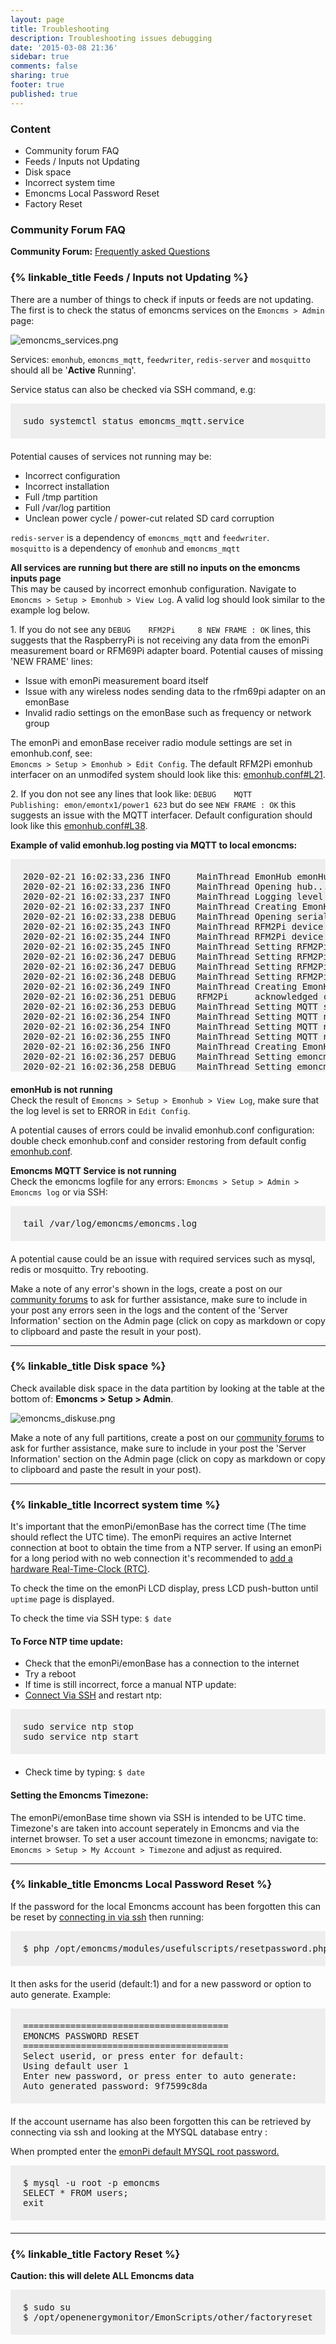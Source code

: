 ```yaml
---
layout: page
title: Troubleshooting
description: Troubleshooting issues debugging
date: '2015-03-08 21:36'
sidebar: true
comments: false
sharing: true
footer: true
published: true
---
```


<style>.code {font-family:monospace; font-size:14px; background-color: #eee; padding: 20px; margin-bottom:20px}</style>

### Content

- Community forum FAQ
- Feeds / Inputs not Updating
- Disk space
- Incorrect system time
- Emoncms Local Password Reset
- Factory Reset

### Community Forum FAQ

**Community Forum:** [Frequently asked Questions](https://community.openenergymonitor.org/t/frequently-asked-questions/3005)

### {% linkable_title Feeds / Inputs not Updating %}

There are a number of things to check if inputs or feeds are not updating. The first is to check the status of emoncms services on the `Emoncms > Admin` page:

![emoncms_services.png](/images/setup/emoncms_services.png)

Services: `emonhub`, `emoncms_mqtt`, `feedwriter`, `redis-server` and `mosquitto` should all be '**Active** Running'.

Service status can also be checked via SSH command, e.g:

<pre class="code">sudo systemctl status emoncms_mqtt.service</pre>

Potential causes of services not running may be: 

- Incorrect configuration
- Incorrect installation
- Full /tmp partition
- Full /var/log partition
- Unclean power cycle / power-cut related SD card corruption 

`redis-server` is a dependency of `emoncms_mqtt` and `feedwriter`.<br>
`mosquitto` is a dependency of `emonhub` and `emoncms_mqtt`

**All services are running but there are still no inputs on the emoncms inputs page**<br>
This may be caused by incorrect emonhub configuration. Navigate to `Emoncms > Setup > Emonhub > View Log`. A valid log should look similar to the example log below. 

1\. If you do not see any `DEBUG    RFM2Pi     8 NEW FRAME : OK` lines, this suggests that the RaspberryPi is not receiving any data from the emonPi measurement board or RFM69Pi adapter board. Potential causes of missing 'NEW FRAME' lines:

- Issue with emonPi measurement board itself
- Issue with any wireless nodes sending data to the rfm69pi adapter on an emonBase
- Invalid radio settings on the emonBase such as frequency or network group

The emonPi and emonBase receiver radio module settings are set in emonhub.conf, see:<br> `Emoncms > Setup > Emonhub > Edit Config`. The default RFM2Pi emonhub interfacer on an unmodifed system should look like this: [emonhub.conf#L21](https://github.com/openenergymonitor/emonhub/blob/emon-pi/conf/emonpi.default.emonhub.conf#L21).

2\. If you don not see any lines that look like: `DEBUG    MQTT       Publishing: emon/emontx1/power1 623` but do see `NEW FRAME : OK` this suggests an issue with the MQTT interfacer. Default configuration should look like this [emonhub.conf#L38](https://github.com/openenergymonitor/emonhub/blob/emon-pi/conf/emonpi.default.emonhub.conf#L38).


**Example of valid emonhub.log posting via MQTT to local emoncms:**

<pre class="code" style="white-space:pre; height:300px;">
2020-02-21 16:02:33,236 INFO     MainThread EmonHub emonHub emon-pi variant v3-beta
2020-02-21 16:02:33,236 INFO     MainThread Opening hub...
2020-02-21 16:02:33,237 INFO     MainThread Logging level set to DEBUG
2020-02-21 16:02:33,237 INFO     MainThread Creating EmonHubJeeInterfacer 'RFM2Pi' 
2020-02-21 16:02:33,238 DEBUG    MainThread Opening serial port: /dev/ttyAMA0 @ 38400 bits/s
2020-02-21 16:02:35,243 INFO     MainThread RFM2Pi device firmware version: [RF12demo.14]
2020-02-21 16:02:35,244 INFO     MainThread RFM2Pi device current settings:  E i5 g210 @ 433 MHz q1
2020-02-21 16:02:35,245 INFO     MainThread Setting RFM2Pi calibration: 230V (1p)
2020-02-21 16:02:36,247 DEBUG    MainThread Setting RFM2Pi interval: 60
2020-02-21 16:02:36,247 DEBUG    MainThread Setting RFM2Pi pubchannels: ['ToEmonCMS']
2020-02-21 16:02:36,248 DEBUG    MainThread Setting RFM2Pi subchannels: ['ToRFM12']
2020-02-21 16:02:36,249 INFO     MainThread Creating EmonHubMqttInterfacer 'MQTT' 
2020-02-21 16:02:36,251 DEBUG    RFM2Pi     acknowledged command: > 1p
2020-02-21 16:02:36,253 DEBUG    MainThread Setting MQTT subchannels: ['ToEmonCMS']
2020-02-21 16:02:36,254 INFO     MainThread Setting MQTT node_format_enable: 1
2020-02-21 16:02:36,254 INFO     MainThread Setting MQTT nodevar_format_enable: 1
2020-02-21 16:02:36,255 INFO     MainThread Setting MQTT nodevar_format_basetopic: emon/
2020-02-21 16:02:36,256 INFO     MainThread Creating EmonHubEmoncmsHTTPInterfacer 'emoncmsorg' 
2020-02-21 16:02:36,257 DEBUG    MainThread Setting emoncmsorg pubchannels: ['ToRFM12']
2020-02-21 16:02:36,258 DEBUG    MainThread Setting emoncmsorg subchannels: ['ToEmonCMS']
2020-02-21 16:02:36,258 WARNING  MainThread Setting emoncmsorg apikey: obscured
2020-02-21 16:02:36,258 INFO     MainThread Setting emoncmsorg url: https://emoncms.org
2020-02-21 16:02:36,259 INFO     MainThread Setting emoncmsorg senddata: 0
2020-02-21 16:02:36,259 INFO     MainThread Setting emoncmsorg sendstatus: 1
2020-02-21 16:02:36,352 DEBUG    RFM2Pi     RFM2Pi broadcasting time: 16:02
2020-02-21 16:02:38,456 DEBUG    RFM2Pi     device settings updated: E i5 g210 @ 433 MHz q1
2020-02-21 16:02:38,559 DEBUG    RFM2Pi     7 NEW FRAME : OK 24 164 0 0 0 151 2 27 0 1 0 0 0 (-45)
2020-02-21 16:02:38,561 DEBUG    RFM2Pi     7 Timestamp : 1582300958.5596843
2020-02-21 16:02:38,561 DEBUG    RFM2Pi     7 From Node : 24
2020-02-21 16:02:38,562 DEBUG    RFM2Pi     7    Values : [16.400000000000002, 0, 66.3, 2.7, 1]
2020-02-21 16:02:38,562 DEBUG    RFM2Pi     7      RSSI : -45
2020-02-21 16:02:38,563 DEBUG    RFM2Pi     7 Sent to channel(start)' : ToEmonCMS
2020-02-21 16:02:38,563 DEBUG    RFM2Pi     7 Sent to channel(end)' : ToEmonCMS
2020-02-21 16:02:38,665 DEBUG    RFM2Pi     acknowledged command: > 0,16,2,0,0s
2020-02-21 16:02:38,763 INFO     MQTT       Connecting to MQTT Server
2020-02-21 16:02:38,767 DEBUG    RFM2Pi     confirmed sent packet size: -> 4 b
2020-02-21 16:02:38,866 INFO     MQTT       connection status: Connection successful
2020-02-21 16:02:38,867 DEBUG    MQTT       CONACK => Return code: 0
2020-02-21 16:02:38,871 DEBUG    RFM2Pi     8 NEW FRAME : OK 19 181 0 0 0 37 2 28 0 1 0 0 0 (-49)
2020-02-21 16:02:38,872 DEBUG    RFM2Pi     8 Timestamp : 1582300958.87131
2020-02-21 16:02:38,873 DEBUG    RFM2Pi     8 From Node : 19
2020-02-21 16:02:38,873 DEBUG    RFM2Pi     8    Values : [18.1, 0, 54.900000000000006, 2.8000000000000003, 1]
2020-02-21 16:02:38,874 DEBUG    RFM2Pi     8      RSSI : -49
2020-02-21 16:02:38,874 DEBUG    RFM2Pi     8 Sent to channel(start)' : ToEmonCMS
2020-02-21 16:02:38,874 DEBUG    RFM2Pi     8 Sent to channel(end)' : ToEmonCMS
2020-02-21 16:02:38,881 DEBUG    emoncmsorg Buffer size: 1
2020-02-21 16:02:38,969 INFO     MQTT       on_subscribe
2020-02-21 16:02:38,970 DEBUG    MQTT       Publishing: emon/emonth1/temperature 18.1
2020-02-21 16:02:38,977 DEBUG    MQTT       Publishing: emon/emonth1/external temperature 0
2020-02-21 16:02:38,978 DEBUG    MQTT       Publishing: emon/emonth1/humidity 54.900000000000006
2020-02-21 16:02:38,980 DEBUG    MQTT       Publishing: emon/emonth1/battery 2.8000000000000003
2020-02-21 16:02:38,981 DEBUG    MQTT       Publishing: emon/emonth1/pulsecount 1
2020-02-21 16:02:38,982 DEBUG    MQTT       Publishing: emon/emonth1/rssi -49
2020-02-21 16:02:38,984 INFO     MQTT       Publishing: emonhub/rx/19/values 18.1,0,54.900000000000006,2.8000000000000003,1,-49
2020-02-21 16:02:39,480 DEBUG    RFM2Pi     9 NEW FRAME : OK 22 175 0 0 0 47 2 28 0 1 0 0 0 (-44)
2020-02-21 16:02:39,481 DEBUG    RFM2Pi     9 Timestamp : 1582300959.4804919
2020-02-21 16:02:39,482 DEBUG    RFM2Pi     9 From Node : 22
2020-02-21 16:02:39,482 DEBUG    RFM2Pi     9    Values : [17.5, 0, 55.900000000000006, 2.8000000000000003, 1]
2020-02-21 16:02:39,483 DEBUG    RFM2Pi     9      RSSI : -44
2020-02-21 16:02:39,483 DEBUG    RFM2Pi     9 Sent to channel(start)' : ToEmonCMS
2020-02-21 16:02:39,484 DEBUG    RFM2Pi     9 Sent to channel(end)' : ToEmonCMS
2020-02-21 16:02:39,594 DEBUG    MQTT       Publishing: emon/emonth4/temperature 17.5
2020-02-21 16:02:39,595 DEBUG    MQTT       Publishing: emon/emonth4/external temperature 0
2020-02-21 16:02:39,597 DEBUG    MQTT       Publishing: emon/emonth4/humidity 55.900000000000006
2020-02-21 16:02:39,598 DEBUG    MQTT       Publishing: emon/emonth4/battery 2.8000000000000003
2020-02-21 16:02:39,600 DEBUG    MQTT       Publishing: emon/emonth4/pulsecount 1
2020-02-21 16:02:39,601 DEBUG    MQTT       Publishing: emon/emonth4/rssi -44
2020-02-21 16:02:39,602 INFO     MQTT       Publishing: emonhub/rx/22/values 17.5,0,55.900000000000006,2.8000000000000003,1,-44
2020-02-21 16:02:41,904 DEBUG    RFM2Pi     10 NEW FRAME : OK 10 111 2 226 1 0 0 0 0 220 90 84 220 1 0 155 5 1 0 0 0 0 0 0 0 0 0 (-53)
2020-02-21 16:02:41,905 DEBUG    RFM2Pi     10 Timestamp : 1582300961.904312
2020-02-21 16:02:41,906 DEBUG    RFM2Pi     10 From Node : 10
2020-02-21 16:02:41,906 DEBUG    RFM2Pi     10    Values : [623, 482, 0, 0, 232.6, 121940, 66971, 0, 0]
2020-02-21 16:02:41,907 DEBUG    RFM2Pi     10      RSSI : -53
2020-02-21 16:02:41,907 DEBUG    RFM2Pi     10 Sent to channel(start)' : ToEmonCMS
2020-02-21 16:02:41,908 DEBUG    RFM2Pi     10 Sent to channel(end)' : ToEmonCMS
2020-02-21 16:02:42,019 DEBUG    MQTT       Publishing: emon/emontx1/power1 623
2020-02-21 16:02:42,020 DEBUG    MQTT       Publishing: emon/emontx1/power2 482
2020-02-21 16:02:42,021 DEBUG    MQTT       Publishing: emon/emontx1/power3 0
2020-02-21 16:02:42,022 DEBUG    MQTT       Publishing: emon/emontx1/power4 0
2020-02-21 16:02:42,023 DEBUG    MQTT       Publishing: emon/emontx1/vrms 232.6
2020-02-21 16:02:42,023 DEBUG    MQTT       Publishing: emon/emontx1/e1 121940
2020-02-21 16:02:42,024 DEBUG    MQTT       Publishing: emon/emontx1/e2 66971
2020-02-21 16:02:42,025 DEBUG    MQTT       Publishing: emon/emontx1/e3 0
2020-02-21 16:02:42,026 DEBUG    MQTT       Publishing: emon/emontx1/e4 0
2020-02-21 16:02:42,028 DEBUG    MQTT       Publishing: emon/emontx1/rssi -53
2020-02-21 16:02:42,029 INFO     MQTT       Publishing: emonhub/rx/10/values 623,482,0,0,232.6,121940,66971,0,0,-53
</pre>

**emonHub is not running**<br>
Check the result of `Emoncms > Setup > Emonhub > View Log`, make sure that the log level is set to ERROR in `Edit Config`. 

A potential causes of errors could be invalid emonhub.conf configuration: double check emonhub.conf and consider restoring from default config [emonhub.conf](https://github.com/openenergymonitor/emonhub/blob/emon-pi/conf/emonpi.default.emonhub.conf).

**Emoncms MQTT Service is not running**<br>
Check the emoncms logfile for any errors: `Emoncms > Setup > Admin > Emoncms log` or via SSH:

<pre class="code">tail /var/log/emoncms/emoncms.log</pre>

A potential cause could be an issue with required services such as mysql, redis or mosquitto. Try rebooting.

Make a note of any error's shown in the logs, create a post on our [community forums](https://community.openenergymonitor.org/) to ask for further assistance, make sure to include in your post any errors seen in the logs and the content of the 'Server Information' section on the Admin page (click on copy as markdown or copy to clipboard and paste the result in your post).



---

### {% linkable_title Disk space %}

Check available disk space in the data partition by looking at the table at the bottom of: **Emoncms > Setup > Admin**.

![emoncms_diskuse.png](/images/setup/emoncms_diskuse.png)

Make a note of any full partitions, create a post on our [community forums](https://community.openenergymonitor.org/) to ask for further assistance, make sure to include in your post the 'Server Information' section on the Admin page (click on copy as markdown or copy to clipboard and paste the result in your post).

---

### {% linkable_title Incorrect system time %}

It's important that the emonPi/emonBase has the correct time (The time should reflect the UTC time). The emonPi requires an active Internet connection at boot to obtain the time from a NTP server. If using an emonPi for a long period with no web connection it's recommended to [add a hardware Real-Time-Clock (RTC)](https://wiki.openenergymonitor.org/index.php/EmonPi#Adding_a_Real_Time_Clock_.28RTC.29).


To check the time on the emonPi LCD display, press LCD push-button until `uptime` page is displayed.

To check the time via SSH type: `$ date`

#### To Force NTP time update:

   - Check that the emonPi/emonBase has a connection to the internet
   - Try a reboot
   - If time is still incorrect, force a manual NTP update:
   - [Connect Via SSH](/technical/credentials/#ssh) and restart ntp:
   
<pre class="code">
sudo service ntp stop
sudo service ntp start
</pre>

   -  Check time by typing: `$ date`

#### Setting the Emoncms Timezone:

The emonPi/emonBase time shown via SSH is intended to be UTC time. Timezone's are taken into account seperately in Emoncms and via the internet browser. To set a user account timezone in emoncms; navigate to: `Emoncms > Setup > My Account > Timezone` and adjust as required.

---

### {% linkable_title Emoncms Local Password Reset %}

If the password for the local Emoncms account has been forgotten this can be reset by [connecting in via ssh](/technical/credentials/#ssh) then running:

<pre class="code">$ php /opt/emoncms/modules/usefulscripts/resetpassword.php</pre>

It then asks for the userid (default:1) and for a new password or option to auto generate. Example:

<pre class="code">
=======================================
EMONCMS PASSWORD RESET
=======================================
Select userid, or press enter for default:
Using default user 1
Enter new password, or press enter to auto generate:
Auto generated password: 9f7599c8da
</pre>

If the account username has also been forgotten this can be retrieved by connecting via ssh and looking at the MYSQL database entry :

When prompted enter the [emonPi default MYSQL root password.](https://guide.openenergymonitor.org/technical/credentials/#mysql)

<pre class="code">
$ mysql -u root -p emoncms
SELECT * FROM users;
exit
</pre>

---

### {% linkable_title Factory Reset %}

**Caution: this will delete ALL Emoncms data**

<pre class="code">
$ sudo su
$ /opt/openenergymonitor/EmonScripts/other/factoryreset
</pre>

